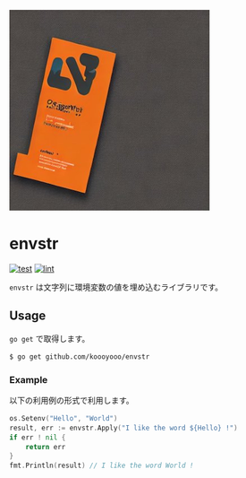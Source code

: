 
![logo](./logo.jpg)

# envstr
[![test](https://github.com/koooyooo/envstr/actions/workflows/test.yaml/badge.svg)](https://github.com/koooyooo/envstr/actions/workflows/test.yaml)
[![lint](https://github.com/koooyooo/envstr/actions/workflows/lint.yaml/badge.svg)](https://github.com/koooyooo/envstr/actions/workflows/lint.yaml)

`envstr` は文字列に環境変数の値を埋め込むライブラリです。

## Usage

`go get` で取得します。
```bash
$ go get github.com/koooyooo/envstr
```

### Example
以下の利用例の形式で利用します。
```go
os.Setenv("Hello", "World")
result, err := envstr.Apply("I like the word ${Hello} !")
if err ! nil {
	return err
}
fmt.Println(result) // I like the word World !
```

